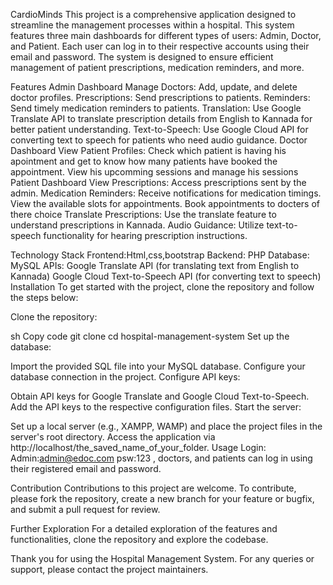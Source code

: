 CardioMinds
This project is a comprehensive application designed to streamline the management processes within a hospital. This system features three main dashboards for different types of users: Admin, Doctor, and Patient. Each user can log in to their respective accounts using their email and password. The system is designed to ensure efficient management of patient prescriptions, medication reminders, and more.

Features
Admin Dashboard
Manage Doctors: Add, update, and delete doctor profiles.
Prescriptions: Send prescriptions to patients.
Reminders: Send timely medication reminders to patients.
Translation: Use Google Translate API to translate prescription details from English to Kannada for better patient understanding.
Text-to-Speech: Use Google Cloud API for converting text to speech for patients who need audio guidance.
Doctor Dashboard
View Patient Profiles: Check which patient is having his apointment and get to know how many patients have booked the appointment.
View his upcomming sessions and manage his sessions
Patient Dashboard
View Prescriptions: Access prescriptions sent by the admin.
Medication Reminders: Receive notifications for medication timings.
View the available slots for appointments.
Book appointments to docters of there choice
Translate Prescriptions: Use the translate feature to understand prescriptions in Kannada.
Audio Guidance: Utilize text-to-speech functionality for hearing prescription instructions.

Technology Stack
Frontend:Html,css,bootstrap
Backend: PHP
Database: MySQL
APIs:
Google Translate API (for translating text from English to Kannada)
Google Cloud Text-to-Speech API (for converting text to speech)
Installation
To get started with the project, clone the repository and follow the steps below:

Clone the repository:

sh
Copy code
git clone <repository-url>
cd hospital-management-system
Set up the database:

Import the provided SQL file into your MySQL database.
Configure your database connection in the project.
Configure API keys:

Obtain API keys for Google Translate and Google Cloud Text-to-Speech.
Add the API keys to the respective configuration files.
Start the server:

Set up a local server (e.g., XAMPP, WAMP) and place the project files in the server's root directory.
Access the application via http://localhost/the_saved_name_of_your_folder.
Usage
Login:
Admin:admin@edoc.com
psw:123
, doctors, and patients can log in using their registered email and password.

Contribution
Contributions to this project are welcome. To contribute, please fork the repository, create a new branch for your feature or bugfix, and submit a pull request for review.

Further Exploration
For a detailed exploration of the features and functionalities, clone the repository and explore the codebase.

Thank you for using the Hospital Management System. For any queries or support, please contact the project maintainers.





